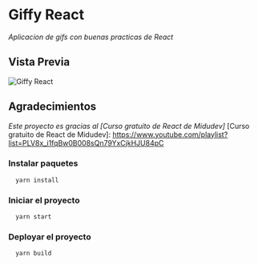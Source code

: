 # Giffy React
*Aplicacion de gifs con buenas practicas de React*

## Vista Previa
![Giffy React](https://ik.imagekit.io/demoxd/giffy_0DGrtN3rA.png?tr=w-1080,h-566,fo-auto "Giffy React")

## Agradecimientos
*Este proyecto es gracias al [Curso gratuito de React de Midudev]*
[Curso gratuito de React de Midudev]: https://www.youtube.com/playlist?list=PLV8x_i1fqBw0B008sQn79YxCjkHJU84pC


### Instalar paquetes
```
  yarn install
```

### Iniciar el proyecto
```
  yarn start
```

### Deployar el proyecto
```
  yarn build
```
